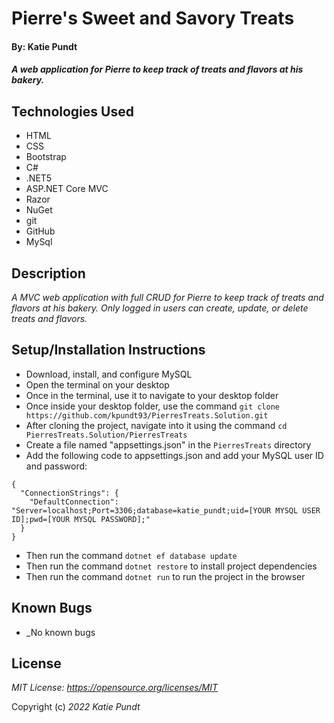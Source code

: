 # Pierre's Sweet and Savory Treats

#### By: Katie Pundt

#### _A web application for Pierre to keep track of treats and flavors at his bakery._

## Technologies Used
* HTML
* CSS
* Bootstrap
* C#
* .NET5
* ASP.NET Core MVC
* Razor
* NuGet
* git
* GitHub
* MySql

## Description
_A MVC web application with full CRUD for Pierre to keep track of treats and flavors at his bakery. Only logged in users can create, update, or delete treats and flavors._

## Setup/Installation Instructions
* Download, install, and configure MySQL
* Open the terminal on your desktop
* Once in the terminal, use it to navigate to your desktop folder
* Once inside your desktop folder, use the command `git clone https://github.com/kpundt93/PierresTreats.Solution.git`
* After cloning the project, navigate into it using the command `cd PierresTreats.Solution/PierresTreats`
* Create a file named "appsettings.json" in the `PierresTreats` directory
* Add the following code to appsettings.json and add your MySQL user ID and password:
```
{
  "ConnectionStrings": {
    "DefaultConnection": "Server=localhost;Port=3306;database=katie_pundt;uid=[YOUR MYSQL USER ID];pwd=[YOUR MYSQL PASSWORD];"
  }
}
```
* Then run the command `dotnet ef database update`
* Then run the command `dotnet restore` to install project dependencies
* Then run the command `dotnet run` to run the project in the browser

## Known Bugs
* _No known bugs

## License
_MIT License: https://opensource.org/licenses/MIT_

Copyright (c) _2022_ _Katie Pundt_